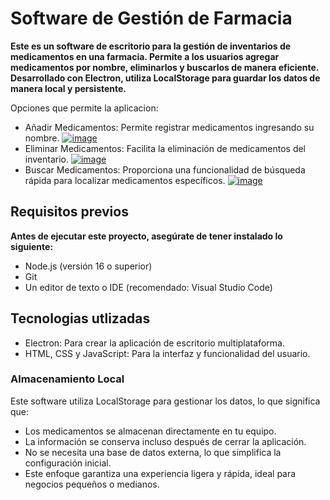 # Software de Gestión de Farmacia


****Este es un software de escritorio para la gestión de inventarios de medicamentos en una farmacia. Permite a los usuarios agregar medicamentos por nombre, eliminarlos y buscarlos de manera eficiente. Desarrollado con Electron, utiliza LocalStorage para guardar los datos de manera local y persistente.****
<p>
Opciones que permite la aplicacion:
</p>

- Añadir Medicamentos: Permite registrar medicamentos ingresando su nombre.
<a href="https://ibb.co/g6NWnSF"><img src="https://i.ibb.co/DLhMq9g/image.png" alt="image" border="0"></a>
- Eliminar Medicamentos: Facilita la eliminación de medicamentos del inventario.
<a href="https://ibb.co/cQJb62K"><img src="https://i.ibb.co/PgxTc1s/image.png" alt="image" border="0"></a>
- Buscar Medicamentos: Proporciona una funcionalidad de búsqueda rápida para localizar medicamentos específicos.
<a href="https://ibb.co/VVsC7xp"><img src="https://i.ibb.co/p2SKtQr/image.png" alt="image" border="0"></a>


## Requisitos previos

****Antes de ejecutar este proyecto, asegúrate de tener instalado lo siguiente:****

- Node.js (versión 16 o superior)
- Git
- Un editor de texto o IDE (recomendado: Visual Studio Code)

## Tecnologias utlizadas

- Electron: Para crear la aplicación de escritorio multiplataforma.
- HTML, CSS y JavaScript: Para la interfaz y funcionalidad del usuario.

### Almacenamiento Local
Este software utiliza LocalStorage para gestionar los datos, lo que significa que:

- Los medicamentos se almacenan directamente en tu equipo.
- La información se conserva incluso después de cerrar la aplicación.
- No se necesita una base de datos externa, lo que simplifica la configuración inicial.
- Este enfoque garantiza una experiencia ligera y rápida, ideal para negocios pequeños o medianos.
